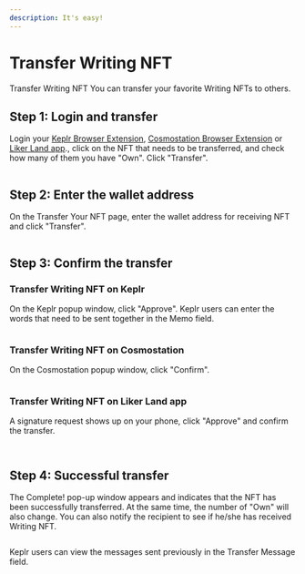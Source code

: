 ```yaml
---
description: It's easy!
---
```


# Transfer Writing NFT

Transfer Writing NFT You can transfer your favorite Writing NFTs to others.

## Step 1: Login and transfer

Login your [Keplr Browser Extension](../wallet/keplr/), [Cosmostation Browser Extension](../wallet/cosmostation/) or [Liker Land app](../../user-guide/liker-land/download.md)., click on the NFT that needs to be transferred, and check how many of them you have "Own". Click "Transfer".

<figure><img src="../../.gitbook/assets/NFT Transfer 1.png" alt=""><figcaption></figcaption></figure>

## Step 2: Enter the wallet address

On the Transfer Your NFT page, enter the wallet address for receiving NFT and click "Transfer".&#x20;

<figure><img src="../../.gitbook/assets/NFT Transfer 2.png" alt=""><figcaption></figcaption></figure>

## Step 3: Confirm the transfer

### Transfer Writing NFT on Keplr

On the Keplr popup window, click "Approve". Keplr users can enter the words that need to be sent together in the Memo field.

<figure><img src="../../.gitbook/assets/NFT Transfer 3.png" alt=""><figcaption></figcaption></figure>

### Transfer Writing NFT on Cosmostation

On the Cosmostation popup window, click "Confirm".

<figure><img src="../../.gitbook/assets/NFT Transfer 5.png" alt=""><figcaption></figcaption></figure>

### Transfer Writing NFT on Liker Land app

A signature request shows up on your phone, click "Approve" and confirm the transfer.

<figure><img src="../../.gitbook/assets/NFT Transfer 7.png" alt=""><figcaption></figcaption></figure>

<figure><img src="../../.gitbook/assets/NFT Transfer 6-en.png" alt=""><figcaption></figcaption></figure>

## Step 4: Successful transfer

The Complete! pop-up window appears and indicates that the NFT has been successfully transferred. At the same time, the number of "Own" will also change. You can also notify the recipient to see if he/she has received Writing NFT.

<figure><img src="../../.gitbook/assets/NFT Transfer 4.png" alt=""><figcaption></figcaption></figure>

Keplr users can view the messages sent previously in the Transfer Message field.

<figure><img src="../../.gitbook/assets/NFT Transfer 8.png" alt=""><figcaption></figcaption></figure>
